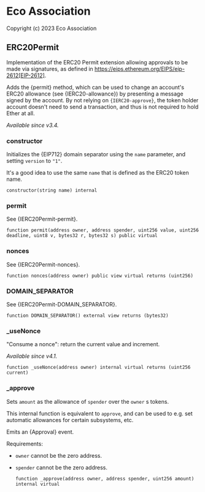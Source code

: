 # Eco Association

Copyright (c) 2023 Eco Association

## ERC20Permit

Implementation of the ERC20 Permit extension allowing approvals to be made via signatures, as defined in
https://eips.ethereum.org/EIPS/eip-2612[EIP-2612].

Adds the {permit} method, which can be used to change an account's ERC20 allowance (see {IERC20-allowance}) by
presenting a message signed by the account. By not relying on `{IERC20-approve}`, the token holder account doesn't
need to send a transaction, and thus is not required to hold Ether at all.

_Available since v3.4._

### constructor

Initializes the {EIP712} domain separator using the `name` parameter, and setting `version` to `"1"`.

It's a good idea to use the same `name` that is defined as the ERC20 token name.

  ```solidity
  constructor(string name) internal
  ```

### permit

See {IERC20Permit-permit}.

  ```solidity
  function permit(address owner, address spender, uint256 value, uint256 deadline, uint8 v, bytes32 r, bytes32 s) public virtual
  ```

### nonces

See {IERC20Permit-nonces}.

  ```solidity
  function nonces(address owner) public view virtual returns (uint256)
  ```

### DOMAIN_SEPARATOR

See {IERC20Permit-DOMAIN_SEPARATOR}.

  ```solidity
  function DOMAIN_SEPARATOR() external view returns (bytes32)
  ```

### _useNonce

"Consume a nonce": return the current value and increment.

_Available since v4.1._

  ```solidity
  function _useNonce(address owner) internal virtual returns (uint256 current)
  ```

### _approve

Sets `amount` as the allowance of `spender` over the `owner` s tokens.

This internal function is equivalent to `approve`, and can be used to
e.g. set automatic allowances for certain subsystems, etc.

Emits an {Approval} event.

Requirements:

- `owner` cannot be the zero address.
- `spender` cannot be the zero address.

  ```solidity
  function _approve(address owner, address spender, uint256 amount) internal virtual
  ```

